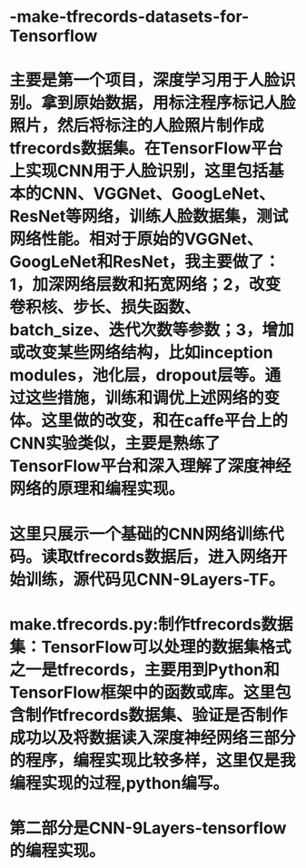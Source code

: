 # -make-tfrecords-datasets-for-Tensorflow

#   主要是第一个项目，深度学习用于人脸识别。拿到原始数据，用标注程序标记人脸照片，然后将标注的人脸照片制作成tfrecords数据集。在TensorFlow平台上实现CNN用于人脸识别，这里包括基本的CNN、VGGNet、GoogLeNet、ResNet等网络，训练人脸数据集，测试网络性能。相对于原始的VGGNet、GoogLeNet和ResNet，我主要做了：1，加深网络层数和拓宽网络；2，改变卷积核、步长、损失函数、batch_size、迭代次数等参数；3，增加或改变某些网络结构，比如inception modules，池化层，dropout层等。通过这些措施，训练和调优上述网络的变体。这里做的改变，和在caffe平台上的CNN实验类似，主要是熟练了TensorFlow平台和深入理解了深度神经网络的原理和编程实现。
#   这里只展示一个基础的CNN网络训练代码。读取tfrecords数据后，进入网络开始训练，源代码见CNN-9Layers-TF。

# make.tfrecords.py:制作tfrecords数据集：TensorFlow可以处理的数据集格式之一是tfrecords，主要用到Python和TensorFlow框架中的函数或库。这里包含制作tfrecords数据集、验证是否制作成功以及将数据读入深度神经网络三部分的程序，编程实现比较多样，这里仅是我编程实现的过程,python编写。

# 第二部分是CNN-9Layers-tensorflow的编程实现。
